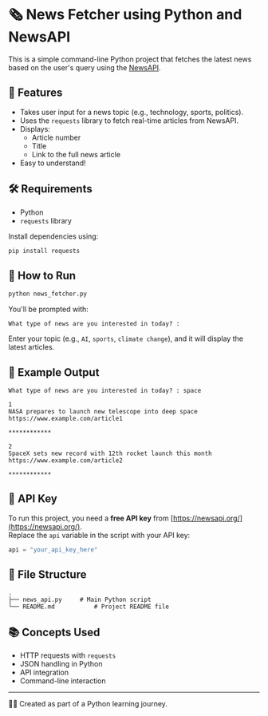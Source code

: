 
# 🗞️ News Fetcher using Python and NewsAPI

This is a simple command-line Python project that fetches the latest news based on the user's query using the [NewsAPI](https://newsapi.org/).

## 📌 Features

- Takes user input for a news topic (e.g., technology, sports, politics).
- Uses the `requests` library to fetch real-time articles from NewsAPI.
- Displays:
  - Article number
  - Title
  - Link to the full news article
- Easy to understand!

## 🛠️ Requirements

- Python 
- `requests` library

Install dependencies using:

```bash
pip install requests
```

## 🚀 How to Run

```bash
python news_fetcher.py
```

You'll be prompted with:

```
What type of news are you interested in today? :
```

Enter your topic (e.g., `AI`, `sports`, `climate change`), and it will display the latest articles.

## 📄 Example Output

```
What type of news are you interested in today? : space

1
NASA prepares to launch new telescope into deep space
https://www.example.com/article1

************

2
SpaceX sets new record with 12th rocket launch this month
https://www.example.com/article2

************
```

## 🔐 API Key

To run this project, you need a **free API key** from [https://newsapi.org/](https://newsapi.org/).  
Replace the `api` variable in the script with your API key:

```python
api = "your_api_key_here"
```

## 📁 File Structure

```
.
├── news_api.py     # Main Python script
└── README.md           # Project README file
```

## 📚 Concepts Used

- HTTP requests with `requests`
- JSON handling in Python
- API integration
- Command-line interaction

---

👨‍💻 Created as part of a Python learning journey.

